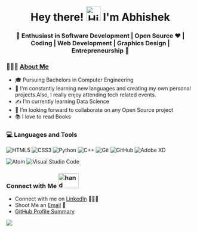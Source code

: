 <h1 align="center">Hey there! <img src="https://github.com/TheDudeThatCode/TheDudeThatCode/blob/master/Assets/Hi.gif" alt="Hi.gif" width=39 height=39/> I'm Abhishek</h1>
<h3 align="center">🚀 Enthusiast in Software Development | Open Source ♥ | Coding | Web Development | Graphics Design | Entrepreneurship 🚀</h3>

<h3 > 👨🏻‍💻 <u>About Me</u> </h3>

- 🎓 Pursuing Bachelors in Computer Engineering
- 🌱 I'm constantly learning new languages and creating my own personal projects.Also, I really enjoy attending tech related events.
- ✍️ I’m currently learning Data Science
- 👯 I’m looking forward to collaborate on any Open Source project
- 📚 I love to read Books 

<div>
  <h3> 💻 Languages and Tools </h3>

![HTML5](https://img.shields.io/badge/html5-%23E34F26.svg?style=for-the-badge&logo=html5&logoColor=white)
![CSS3](https://img.shields.io/badge/css3-%231572B6.svg?style=for-the-badge&logo=css3&logoColor=white)
![Python](https://img.shields.io/badge/python-3670A0?style=for-the-badge&logo=python&logoColor=ffdd54)
![C++](https://img.shields.io/badge/c++-%2300599C.svg?style=for-the-badge&logo=c%2B%2B&logoColor=white)
![Git](https://img.shields.io/badge/git-%23F05033.svg?style=for-the-badge&logo=git&logoColor=white)
![GitHub](https://img.shields.io/badge/github-%23121011.svg?style=for-the-badge&logo=github&logoColor=white)
![Adobe XD](https://img.shields.io/badge/Adobe%20XD-470137?style=for-the-badge&logo=Adobe%20XD&logoColor=#FF61F6)
  
![Atom](https://img.shields.io/badge/Atom-%2366595C.svg?style=for-the-badge&logo=atom&logoColor=white)
![Visual Studio Code](https://img.shields.io/badge/Visual%20Studio%20Code-0078d7.svg?style=for-the-badge&logo=visual-studio-code&logoColor=white)

</div> 


### Connect with Me   <img src="https://github.com/TheDudeThatCode/TheDudeThatCode/blob/master/Assets/Handshake.gif" alt="hand shaking img" width=55 height=40/>

 - Connect with me on [LinkedIn](https://www.linkedin.com/in/contact-abhishek-d) 👨🏻‍💻
 - Shoot Me an [Email](mailto:abhidhaware1234@gmail.com) 💌
 - [GitHub Profile Summary](https://github.com/abhishekd358/abhishekd358)


![](https://komarev.com/ghpvc/?username=abhishekd358&color=blue)

